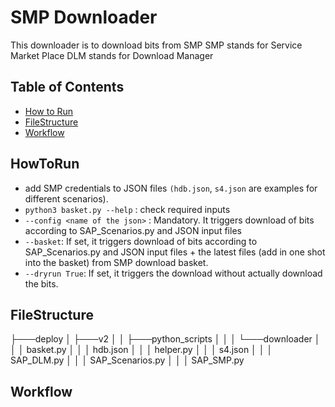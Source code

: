 # SMP Downloader
This downloader is to download bits from SMP
SMP stands for Service Market Place
DLM stands for Download Manager

## Table of Contents
- [How to Run](#HowToRun)
- [FileStructure](#FileStructure)
- [Workflow](#Workflow)

## HowToRun
- add SMP credentials to JSON files `(hdb.json`, `s4.json` are examples for different scenarios).
- `python3 basket.py --help` : check required inputs
- `--config <name of the json>` : Mandatory. It triggers download of bits according to SAP_Scenarios.py and JSON input files
- `--basket`: If set, it triggers download of bits according to SAP_Scenarios.py and JSON input files + the latest files (add in one shot into the basket) from SMP download basket.
- `--dryrun True`: If set, it triggers the download without actually download the bits.

## FileStructure
├───deploy
│   ├───v2
│   │   ├───python_scripts
│   │   │   └───downloader
│   │   │           basket.py
│   │   │           hdb.json
│   │   │           helper.py
│   │   │           s4.json
│   │   │           SAP_DLM.py
│   │   │           SAP_Scenarios.py
│   │   │           SAP_SMP.py

## Workflow
